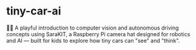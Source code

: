 # tiny-car-ai
🧠🚗 A playful introduction to computer vision and autonomous driving concepts using SaraKIT, a Raspberry Pi camera hat designed for robotics and AI — built for kids to explore how tiny cars can "see" and "think".
